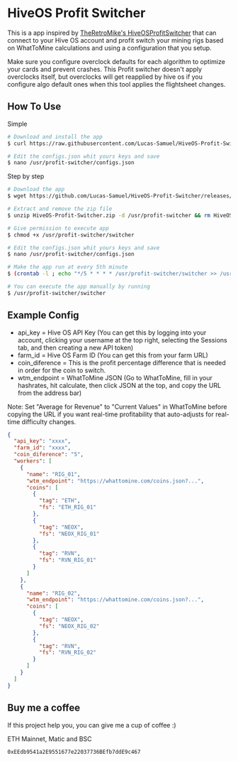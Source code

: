 # HiveOS Profit Switcher
This is a app inspired by [TheRetroMike's HiveOSProfitSwitcher](https://github.com/TheRetroMike/HiveOSProfitSwitcher) that can connect to your Hive OS account and profit switch your mining rigs based on WhatToMine calculations and using a configuration that you setup.

Make sure you configure overclock defaults for each algorithm to optimize your cards and prevent crashes. This Profit switcher doesn't apply overclocks itself, but overclocks will get reapplied by hive os if you configure algo default ones when this tool applies the flightsheet changes.

## How To Use
Simple
```bash
# Download and install the app
$ curl https://raw.githubusercontent.com/Lucas-Samuel/HiveOS-Profit-Switcher/master/installer.sh

# Edit the configs.json whit yours keys and save
$ nano /usr/profit-switcher/configs.json
```

Step by step
```bash
# Download the app
$ wget https://github.com/Lucas-Samuel/HiveOS-Profit-Switcher/releases/latest/download/HiveOS-Profit-Switcher.zip

# Extract and remove the zip file
$ unzip HiveOS-Profit-Switcher.zip -d /usr/profit-switcher && rm HiveOS-Profit-Switcher.zip

# Give permission to execute app
$ chmod +x /usr/profit-switcher/switcher

# Edit the configs.json whit yours keys and save
$ nano /usr/profit-switcher/configs.json

# Make the app run at every 5th minute
$ (crontab -l ; echo "*/5 * * * * /usr/profit-switcher/switcher >> /usr/profit-switcher/switcher.log") | crontab -

# You can execute the app manually by running
$ /usr/profit-switcher/switcher
```

## Example Config

- api_key = Hive OS API Key (You can get this by logging into your account, clicking your username at the top right, selecting the Sessions tab, and then creating a new API token)
- farm_id = Hive OS Farm ID (You can get this from your farm URL)
- coin_diference = This is the profit percentage difference that is needed in order for the coin to switch.
- wtm_endpoint = WhatToMine JSON (Go to WhatToMine, fill in your hashrates, hit calculate, then click JSON at the top, and copy the URL from the address bar)

Note: Set "Average for Revenue" to "Current Values" in WhatToMine before copying the URL if you want real-time profitability that auto-adjusts for real-time difficulty changes.

```json
{
  "api_key": "xxxx",
  "farm_id": "xxxx",
  "coin_diference": "5",
  "workers": [
    {
      "name": "RIG_01",
      "wtm_endpoint": "https://whattomine.com/coins.json?...",
      "coins": [
        {
          "tag": "ETH",
          "fs": "ETH_RIG_01"
        },
        {
          "tag": "NEOX",
          "fs": "NEOX_RIG_01"
        },
        {
          "tag": "RVN",
          "fs": "RVN_RIG_01"
        }
      ]
    },
    {
      "name": "RIG_02",
      "wtm_endpoint": "https://whattomine.com/coins.json?...",
      "coins": [
        {
          "tag": "NEOX",
          "fs": "NEOX_RIG_02"
        },
        {
          "tag": "RVN",
          "fs": "RVN_RIG_02"
        }
      ]
    }
  ]
}
```

## Buy me a coffee
If this project help you, you can give me a cup of coffee :)

ETH Mainnet, Matic and BSC

```
0xEEdb9541a2E9551677e22037736BEfb7ddE9c467
```